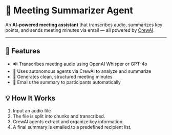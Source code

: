 # 📝 Meeting Summarizer Agent

An **AI-powered meeting assistant** that transcribes audio, summarizes key points, and sends meeting minutes via email — all powered by [CrewAI](https://github.com/joaomdmoura/crewai).

---

## 🚀 Features

- 🔊 Transcribes meeting audio using OpenAI Whisper or GPT-4o
- 🤖 Uses autonomous agents via CrewAI to analyze and summarize
- 📄 Generates clean, structured meeting minutes
- 📧 Emails the summary to participants automatically

## 💡 How It Works

1. Input an audio file
2. The file is split into chunks and transcribed.
3. CrewAI agents extract and organize key information.
4. A final summary is emailed to a predefined recipient list.
